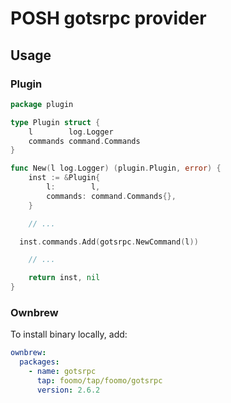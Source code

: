 # POSH gotsrpc provider

## Usage

### Plugin

```go
package plugin

type Plugin struct {
	l        log.Logger
	commands command.Commands
}

func New(l log.Logger) (plugin.Plugin, error) {
	inst := &Plugin{
		l:        l,
		commands: command.Commands{},
	}

	// ...

  inst.commands.Add(gotsrpc.NewCommand(l))

	// ...

	return inst, nil
}
```

### Ownbrew

To install binary locally, add:

```yaml
ownbrew:
  packages:
    - name: gotsrpc
      tap: foomo/tap/foomo/gotsrpc
      version: 2.6.2
```
